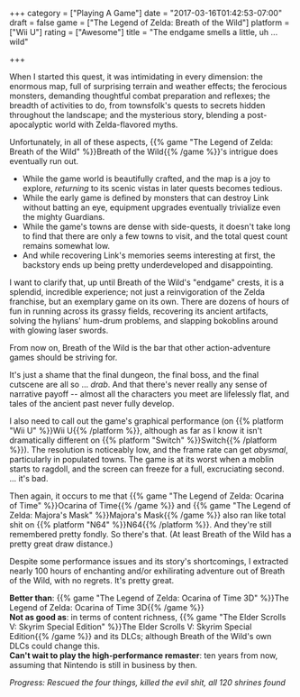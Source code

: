 +++
category = ["Playing A Game"]
date = "2017-03-16T01:42:53-07:00"
draft = false
game = ["The Legend of Zelda: Breath of the Wild"]
platform = ["Wii U"]
rating = ["Awesome"]
title = "The endgame smells a little, uh ... wild"

+++

When I started this quest, it was intimidating in every dimension: the enormous map, full of surprising terrain and weather effects; the ferocious monsters, demanding thoughtful combat preparation and reflexes; the breadth of activities to do, from townsfolk's quests to secrets hidden throughout the landscape; and the mysterious story, blending a post-apocalyptic world with Zelda-flavored myths.

Unfortunately, in all of these aspects, {{% game "The Legend of Zelda: Breath of the Wild" %}}Breath of the Wild{{% /game %}}'s intrigue does eventually run out.

* While the game world is beautifully crafted, and the map is a joy to explore, <i>returning</i> to its scenic vistas in later quests becomes tedious.
* While the early game is defined by monsters that can destroy Link without batting an eye, equipment upgrades eventually trivialize even the mighty Guardians.
* While the game's towns are dense with side-quests, it doesn't take long to find that there are only a few towns to visit, and the total quest count remains somewhat low.
* And while recovering Link's memories seems interesting at first, the backstory ends up being pretty underdeveloped and disappointing.

I want to clarify that, up until Breath of the Wild's "endgame" crests, it is a splendid, incredible experience; not just a reinvigoration of the Zelda franchise, but an exemplary game on its own.  There are dozens of hours of fun in running across its grassy fields, recovering its ancient artifacts, solving the hylians' hum-drum problems, and slapping bokoblins around with glowing laser swords.

From now on, Breath of the Wild is the bar that other action-adventure games should be striving for.

It's just a shame that the final dungeon, the final boss, and the final cutscene are all so ... <i>drab</i>.  And that there's never really any sense of narrative payoff -- almost all the characters you meet are lifelessly flat, and tales of the ancient past never fully develop.

I also need to call out the game's graphical performance (on {{% platform "Wii U" %}}Wii U{{% /platform %}}, although as far as I know it isn't dramatically different on {{% platform "Switch" %}}Switch{{% /platform %}}).  The resolution is noticeably low, and the frame rate can get <i>abysmal</i>, particularly in populated towns.  The game is at its worst when a moblin starts to ragdoll, and the screen can freeze for a full, excruciating second.  ... it's bad.

Then again, it occurs to me that {{% game "The Legend of Zelda: Ocarina of Time" %}}Ocarina of Time{{% /game %}} and {{% game "The Legend of Zelda: Majora's Mask" %}}Majora's Mask{{% /game %}} also ran like total shit on {{% platform "N64" %}}N64{{% /platform %}}.  And they're still remembered pretty fondly.  So there's that.  (At least Breath of the Wild has a pretty great draw distance.)

Despite some performance issues and its story's shortcomings, I extracted nearly 100 hours of enchanting and/or exhilirating adventure out of Breath of the Wild, with no regrets.  It's pretty great.

<b>Better than</b>: {{% game "The Legend of Zelda: Ocarina of Time 3D" %}}The Legend of Zelda: Ocarina of Time 3D{{% /game %}}  
<b>Not as good as</b>: in terms of content richness, {{% game "The Elder Scrolls V: Skyrim Special Edition" %}}The Elder Scrolls V: Skyrim Special Edition{{% /game %}} and its DLCs; although Breath of the Wild's own DLCs could change this.  
<b>Can't wait to play the high-performance remaster</b>: ten years from now, assuming that Nintendo is still in business by then.

<i>Progress: Rescued the four things, killed the evil shit, all 120 shrines found</i>
